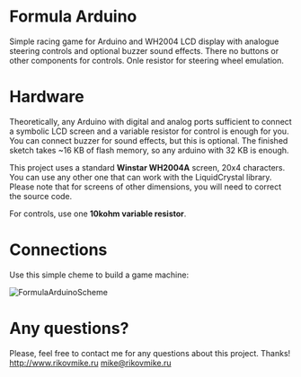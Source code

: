 # Formula Arduino
Simple racing game for Arduino and WH2004 LCD display with analogue steering controls and optional buzzer sound effects. There no buttons or other components for controls. Onle resistor for steering wheel emulation.

# Hardware
Theoretically, any Arduino with digital and analog ports sufficient to connect a symbolic LCD screen and a variable resistor for control is enough for you. You can connect buzzer for sound effects, but this is optional.
The finished sketch takes ~16 KB of flash memory, so any arduino with 32 KB is enough.

This project uses a standard **Winstar WH2004A** screen, 20x4 characters. You can use any other one that can work with the LiquidCrystal library. Please note that for screens of other dimensions, you will need to correct the source code.

For controls, use one **10kohm variable resistor**. 

# Connections
Use this simple cheme to build a game machine:

![FormulaArduinoScheme](https://user-images.githubusercontent.com/32895646/131463721-aac58252-73eb-4bbb-8e03-b4c0f70f7468.png)


# Any questions?
Please, feel free to contact me for any questions about this project. Thanks!
http://www.rikovmike.ru
mike@rikovmike.ru


